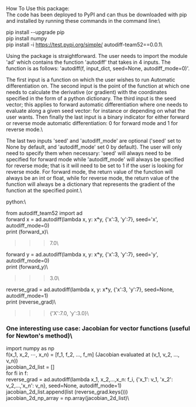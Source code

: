 How To Use this package:\
The code has been deployed to PyPI and can thus be downloaded with pip and installed by running these commands in the command line:\

pip install --upgrade pip\
pip install numpy\
pip install -i https://test.pypi.org/simple/ autodiff-team52==0.0.1\

Using the package is straightforward. The user needs to import the module 'ad' which contains the function 'autodiff' that takes in 4 inputs. The function is as follows: 'autodiff(f, input_dict, seed=None, autodiff_mode=0)'.

The first input is a function on which the user wishes to run Automatic differentiation on. The second input is the point of the function at which one needs to calculate the derivative (or gradient) with the coordinates specified in the form of a python dictionary. The third input is the seed vector; this applies to forward automatic differentiation where one needs to evaluate along a given seed vector: for instance or depending on what the user wants. Then finally the last input is a binary indicator for either
forward or reverse mode automatic differentiation: 0 for forward mode and 1 for reverse mode.\

The last two inputs 'seed' and 'autodiff_mode' are optional ('seed' set to None by default, and 'autodiff_mode' set 0 by default). The user will only need to specify them when necessary: 'seed' will always need to be specified for forward mode while 'autodiff_mode' will always be specified for reverse mode; that is it will need to be set to 1 if the user is looking for reverse mode. For forward mode, the return value of the function will always be an int or float, while for reverse mode, the return value of the function will always be a dictionary that represents the gradient of the function at the specified point.\

python:\

from autodiff_team52 import ad\
forward x = ad.autodiff(lambda x, y: x*y, {'x':3, 'y':7}, seed='x', autodiff_mode=0)\
print (forward_x)\
>>> 7.0\

forward y = ad.autodiff(lambda x, y: x*y, {'x':3, 'y':7}, seed='y', autodiff_mode=0)\
print (forward_y)\
>>> 3.0\

reverse_grad = ad.autodiff(lambda x, y: x*y, {'x':3, 'y':7}, seed=None, autodiff_mode=1)\
print (reverse_grad)\
>>> {'X':7.0, 'y':3.0}\

### One interesting use case: Jacobian for vector functions (useful for Newton's method)\

import numpy as np\
f(x_1, x_2, $\cdots$, x_n) = [f_1, f_2, ..., f_m] (Jacobian evaluated at (v_1, v_2, ..., v_n))\
jacobian_2d_list = []\
for fi in f:\
  reverse_grad = ad.autodiff(lambda x_1, x_2,...,x_n: f_i, {'x_1': v_1, 'x_2': v_2,...,'x_n': v_n}, seed=None, autodiff_mode=1)\
jacobian_2d_list.append(list (reverse_grad.keys()))\
jacobian_2d_np_array = np.array(jacobian_2d_list)\
